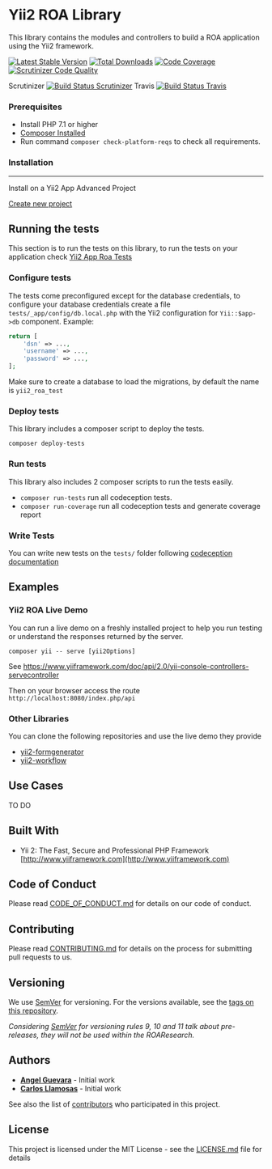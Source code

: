 Yii2 ROA Library
=======================

This library contains the modules and controllers to build a ROA application
using the Yii2 framework.

[![Latest Stable Version](https://poser.pugx.org/roaresearch/yii2-roa/v/stable)](https://packagist.org/packages/roaresearch/yii2-roa)
[![Total Downloads](https://poser.pugx.org/roaresearch/yii2-roa/downloads)](https://packagist.org/packages/roaresearch/yii2-roa)
[![Code Coverage](https://scrutinizer-ci.com/g/roaresearch/yii2-roa/badges/coverage.png?b=master)](https://scrutinizer-ci.com/g/roaresearch/yii2-roa/?branch=master)
[![Scrutinizer Code Quality](https://scrutinizer-ci.com/g/roaresearch/yii2-roa/badges/quality-score.png?b=master)](https://scrutinizer-ci.com/g/roaresearch/yii2-roa/?branch=master)

Scrutinizer [![Build Status Scrutinizer](https://scrutinizer-ci.com/g/roaresearch/yii2-roa/badges/build.png?b=master&style=flat)](https://scrutinizer-ci.com/g/roaresearch/yii2-roa/build-status/master)
Travis [![Build Status Travis](https://travis-ci.org/roaresearch/yii2-roa.svg?branch=master&style=flat?style=for-the-badge)](https://travis-ci.org/roaresearch/yii2-roa)

### Prerequisites

- Install PHP 7.1 or higher
- [Composer Installed](https://getcomposer.org/doc/00-intro.md)
- Run command `composer check-platform-reqs` to check all requirements.

### Installation
----------------

Install on a Yii2 App Advanced Project

[Create new project](https://github.com/ROAResearch/yii2-app-roa/blob/master/docs/guide/start-installation.md)

## Running the tests

This section is to run the tests on this library, to run the tests on your
application check [Yii2 App Roa Tests](https://github.com/ROAResearch/yii2-app-roa/blob/master/docs/guide/start-testing.md)

### Configure tests

The tests come preconfigured except for the database credentials, to configure
your database credentials create a file `tests/_app/config/db.local.php` with
the Yii2 configuration for `Yii::$app->db` component. Example:

```php
return [
    'dsn' => ..., 
    'username' => ..., 
    'password' => ..., 
];
```

Make sure to create a database to load the migrations, by default the name is
`yii2_roa_test`

### Deploy tests

This library includes a composer script to deploy the tests.

`composer deploy-tests`

### Run tests

This library also includes 2 composer scripts to run the tests easily.

- `composer run-tests` run all codeception tests.
- `composer run-coverage` run all codeception tests and generate coverage report

### Write Tests

You can write new tests on the `tests/` folder following
[codeception documentation](https://codeception.com/docs/)

## Examples

### Yii2 ROA Live Demo

You can run a live demo on a freshly installed project to help you run testing
or understand the responses returned by the server.

`composer yii -- serve [yii2Options]`

See https://www.yiiframework.com/doc/api/2.0/yii-console-controllers-servecontroller

Then on your browser access the route `http://localhost:8080/index.php/api`

### Other Libraries

You can clone the following repositories and use the live demo they provide

- [yii2-formgenerator](https://github.com/ROAResearch/yii2-formgenerator)
- [yii2-workflow](https://github.com/ROAResearch/yii2-workflow)

## Use Cases

TO DO

## Built With

* Yii 2: The Fast, Secure and Professional PHP Framework [http://www.yiiframework.com](http://www.yiiframework.com)

## Code of Conduct

Please read [CODE_OF_CONDUCT.md](https://github.com/ROAResearch/yii2-roa/blob/master/CODE_OF_CONDUCT.md) for details on our code of conduct.

## Contributing

Please read [CONTRIBUTING.md](https://github.com/ROAResearch/yii2-roa/blob/master/CONTRIBUTING.md) for details on the process for submitting pull requests to us.

## Versioning

We use [SemVer](http://semver.org/) for versioning. For the versions available, see the [tags on this repository](https://github.com/ROAResearch/yii2-roa/tags).

_Considering [SemVer](http://semver.org/) for versioning rules 9, 10 and 11 talk about pre-releases, they will not be used within the ROAResearch._

## Authors

* [**Angel Guevara**](https://github.com/Faryshta) - Initial work
* [**Carlos Llamosas**](https://github.com/neverabe) - Initial work

See also the list of [contributors](https://github.com/ROAResearch/yii2-roa/graphs/contributors) who participated in this project.

## License

This project is licensed under the MIT License - see the [LICENSE.md](LICENSE.md) file for details

